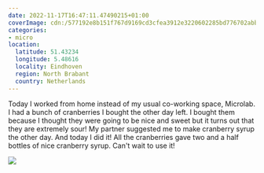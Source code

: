 ```yaml
---
date: 2022-11-17T16:47:11.47490215+01:00
coverImage: cdn:/577192e8b151f767d9169cd3cfea3912e3220602285bd776702abb4fbe2097a9
categories:
- micro
location:
  latitude: 51.43234
  longitude: 5.48616
  locality: Eindhoven
  region: North Brabant
  country: Netherlands
---
```


Today I worked from home instead of my usual co-working space, Microlab. I had a bunch of cranberries I bought the other day left. I bought them because I thought they were going to be nice and sweet but it turns out that they are extremely sour! My partner suggested me to make cranberry syrup the other day. And today I did it! All the cranberries gave two and a half bottles of nice cranberry syrup. Can't wait to use it!

![](cdn:/577192e8b151f767d9169cd3cfea3912e3220602285bd776702abb4fbe2097a9?class=fw)
